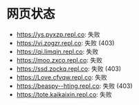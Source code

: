 # 网页状态
- https://ys.pyxzp.repl.co: 失败
- https://vi.zogzr.repl.co: 失败 (403)
- https://qi.limqin.repl.co: 失败
- https://moo.zxco.repl.co: 失败
- https://ssd.zockq.repl.co: 失败 (403)
- https://Love.cfvqw.repl.co: 失败
- https://beaspy--hting.repl.co: 失败 (403)
- https://tote.kaikaixin.repl.co: 失败

